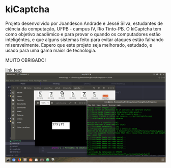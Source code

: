 # kiCaptcha

Projeto desenvolvido por Joandeson Andrade e Jessé Silva, estudantes de ciência da computação, UFPB - campus IV, Rio Tinto-PB.
O kiCaptcha tem como objetivo acadêmico e para provar o quando os computadores estão inteligêntes, e que alguns sistemas feito para evitar ataques estão falhando miseravelmente.
Espero que este projeto seja melhorado, estudado, e usado para uma gama maior de tecnologia.

MUITO OBRIGADO!

[link text](https://youtu.be/TgCXwobCuYg "Ver vídeo no Youtube")
[![IMAGE ALT TEXT HERE](screenshot/001.png)](https://youtu.be/TgCXwobCuYg)

